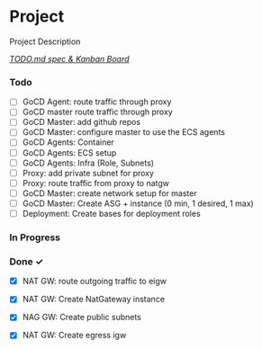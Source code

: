 # Project

Project Description

<em>[TODO.md spec & Kanban Board](https://bit.ly/3fCwKfM)</em>

### Todo

- [ ] GoCD Agent: route traffic through proxy  
- [ ] GoCD master route traffic through proxy  
- [ ] GoCD Master: add github repos  
- [ ] GoCD Master: configure master to use the ECS agents  
- [ ] GoCD Agents: Container  
- [ ] GoCD Agents: ECS setup  
- [ ] GoCD Agents: Infra (Role, Subnets)  
- [ ] Proxy: add private subnet for proxy  
- [ ] Proxy: route traffic from proxy to natgw  
- [ ] GoCD Master: create network setup for master  
- [ ] GoCD Master:  Create ASG + instance (0 min, 1 desired, 1 max)  
- [ ] Deployment: Create bases for deployment roles  

### In Progress


### Done ✓

- [x] NAT GW: route outgoing traffic to eigw  
- [x] NAT GW: Create NatGateway instance  
- [x] NAG GW: Create public subnets  
- [x] NAT GW: Create egress igw  

